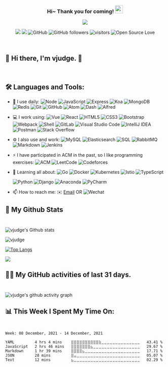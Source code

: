 <!--
<hr>
**vjudge/vjudge** is a ✨ _special_ ✨ repository because its `README.md` (this file) appears on your GitHub profile.

Here are some ideas to get you started:

- 🔭 I’m currently working on ...
- 🌱 I’m currently learning ...
- 👯 I’m looking to collaborate on ...
- 🤔 I’m looking for help with ...
- 💬 Ask me about ...
- 📫 How to reach me: ...
- 😄 Pronouns: ...
- ⚡ Fun fact: ...
-->

<h3 align="center">
    Hi~ Thank you for coming!
    <img src="https://media.giphy.com/media/hvRJCLFzcasrR4ia7z/giphy.gif" width="25px">
</h3>

<!-- Typing SVG - https://github.com/DenverCoder1/readme-typing-svg -->
<!-- Typing SVG Fast Demo - https://readme-typing-svg.herokuapp.com/demo/ -->
<p align="center">
    <img src="https://readme-typing-svg.herokuapp.com?color=e65e2a&width=380&height=45&lines=Full+Stack+developer;Self-taught+Code+Designer;Always+learning+new+things">
</p>

<p align="center">
    <img src="https://img.shields.io/badge/gender-%F0%9F%A4%B5-critical">
    <a href="https://vjudge.com" target="_blank"><img src="https://img.shields.io/badge/website-vjudge.com-orange"></a>
    <!-- https://visitor-badge.glitch.me/ -->
    <img src="https://img.shields.io/badge/dynamic/json?logo=github&label=GitHub&labelColor=495867&color=495867&query=%24.data.totalSubs&url=https%3A%2F%2Fapi.spencerwoo.com%2Fsubstats%2F%3Fsource%3Dgithub%26queryKey%3Dhayschan&style=flat-square" alt="GitHub">
    <img alt="GitHub followers" src="https://img.shields.io/github/followers/vjudge?style=social" />
    <img src="https://visitor-badge.glitch.me/badge?page_id=vjudge.vjudge" alt="visitors">
    <img src="https://badges.frapsoft.com/os/v1/open-source.svg?v=102" alt="Open Source Love">
</p>

<br/>

## 🎉 Hi there, I'm vjudge. 👋
<br />

## 🛠️ **Languages and Tools:**
<!-- https://github.com/simple-icons/simple-icons/blob/develop/slugs.md -->
<!-- https://img.shields.io/badge/{左半部分标签}-{右半部分标签}-{右半部分颜色}.svg?logoWidth=100&logo=【base64编码后的图片数据】 -->
<!--
语言类(Node，JavaScript，HTML5，CSS3，Shell，Markdown，Go，TypeScript，Python): #FF3633 (红色系)
框架类(Express，Koa，Vue，React，Webpack，Bootstrap，Django): #F05F00 (橙色系)
技术类(RabbitMQ): #FFDC28 (黄色系)
数据库类(MongoDB，Redis，MySQL，Elasticsearch，SQL)：#0088FF (蓝色系)
运维工具类(Docker，Kubernetes，Istio，Jenkins)：#3DDC84 (绿色系)
开发工具类(Git，GitLab，Postman，Anaconda)：#78FF96 (青色系)
软件类(Dash，Alfred)：#01D277 (绿色系)
IDE类(Atom，Visual Studio Code，IntelliJ IDEA，PyCharm)：#7764FA (紫色系)
平台类(GitHub，Stack Overflow，ACM，LeetCode，Codeforces)：#141E24 (黑色系)
-->
- 🚀 I use daily:
  ![Node](https://img.shields.io/badge/-Node.JS-FF3633.svg?logo=Node.js&style=for-the-badge)
  ![JavaScript](https://img.shields.io/badge/-JavaScript-FF3633.svg?logo=javascript&style=for-the-badge)
  ![Express](https://img.shields.io/badge/-Express.JS-F05F00.svg?logo=Express&style=for-the-badge)
  ![Koa](https://img.shields.io/badge/-Koa-F05F00?logo=Koajs&style=for-the-badge)
  ![MongoDB](https://img.shields.io/badge/-MongoDB-0088FF.svg?logo=mongodb&style=for-the-badge)
  ![Redis](https://img.shields.io/badge/-Redis-0088FF.svg?logo=redis&style=for-the-badge&logoColor=white)
  ![Git](https://img.shields.io/badge/-Git-78FF96.svg?logo=git&style=for-the-badge)
  ![GitHub](https://img.shields.io/badge/-GitHub-141E24.svg?logo=github&style=for-the-badge)
  ![Atom](https://img.shields.io/badge/-Atom-7764FA.svg?logo=atom&style=for-the-badge)
  ![Dash](https://img.shields.io/badge/-Dash-01D277.svg?logo=dash&style=for-the-badge)
  ![Alfred](https://img.shields.io/badge/-Alfred-01D277.svg?logo=alfred&style=for-the-badge)
- 💻 I work using:
  ![Vue](https://img.shields.io/badge/-Vue-F05F00.svg?logo=vue.js&style=for-the-badge)
  ![React](https://img.shields.io/badge/-React-F05F00.svg?logo=react&style=for-the-badge)
  ![HTML5](https://img.shields.io/badge/-HTML5-FF3633.svg?logo=html5&style=for-the-badge&logoColor=white)
  ![CSS3](https://img.shields.io/badge/-CSS3-FF3633.svg?logo=css3&style=for-the-badge)
  ![Bootstrap](https://img.shields.io/badge/-Bootstrap-F05F00.svg?logo=bootstrap&style=for-the-badge)
  ![Webpack](https://img.shields.io/badge/-Webpack-F05F00.svg?logo=webpack&style=for-the-badge)
  ![Shell](https://img.shields.io/badge/-Shell-FF3633.svg?logo=shell&style=for-the-badge)
  ![GitLab](https://img.shields.io/badge/-GitLab-78FF96.svg?logo=gitlab&style=for-the-badge)
  ![Visual Studio Code](https://img.shields.io/badge/-VS%20Code-7764FA.svg?logo=visual-studio-code&style=for-the-badge)
  ![IntelliJ IDEA](https://img.shields.io/badge/-IntelliJ%20IDEA-7764FA.svg?logo=intellijidea&style=for-the-badge)
  ![Postman](https://img.shields.io/badge/-Postman-78FF96.svg?logo=postman&style=for-the-badge&logoColor=white)
  ![Stack Overflow](https://img.shields.io/badge/-Stack%20Overflow-141E24.svg?logo=stack-overflow&style=for-the-badge&logoColor=white)
- ⚙️ I also use and work:
  ![MySQL](https://img.shields.io/badge/-MySQL-0088FF.svg?logo=mysql&style=for-the-badge&logoColor=white)
  ![Elasticsearch](https://img.shields.io/badge/-Elasticsearch-0088FF.svg?logo=elastic&style=for-the-badge&logoColor=white)
  ![SQL](https://img.shields.io/badge/-SQL-0088FF.svg?logo=sql&style=for-the-badge&logoColor=white)
  ![RabbitMQ](https://img.shields.io/badge/-RabbitMQ-FFDC28.svg?logo=rabbitmq&style=for-the-badge&logoColor=white)
  ![Markdown](https://img.shields.io/badge/-Markdown-FF3633.svg?logo=markdown&style=for-the-badge&logoColor=white)
  ![Jenkins](https://img.shields.io/badge/-Jenkins-3DDC84.svg?logo=jenkins&style=for-the-badge)
- ⚡ I have participated in ACM in the past, so I like programming exercises:
  ![ACM](https://img.shields.io/badge/-ACM-141E24.svg?logo=acm&style=for-the-badge)
  ![LeetCode](https://img.shields.io/badge/-LeetCode-141E24.svg?logo=leetCode&style=for-the-badge)
  ![Codeforces](https://img.shields.io/badge/-Codeforces-141E24.svg?logo=codeforces&style=for-the-badge)
- 🌱 Learning all about:
  ![Go](https://img.shields.io/badge/-Go-FF3633.svg?logo=go&style=for-the-badge)
  ![Docker](https://img.shields.io/badge/-Docker-3DDC84.svg?logo=docker&style=for-the-badge)
  ![Kubernetes](https://img.shields.io/badge/-Kubernetes-3DDC84.svg?logo=kubernetes&style=for-the-badge)
  ![Istio](https://img.shields.io/badge/-Istio-3DDC84.svg?logo=istio&style=for-the-badge)
  ![TypeScript](https://img.shields.io/badge/-TypeScript-FF3633.svg?logo=typescript&style=for-the-badge)
  <!-- ![Java](https://img.shields.io/badge/-java-3f4441?style=for-the-badge&logo=java) -->
  ![Python](https://img.shields.io/badge/-Python-FF3633.svg?logo=python&style=for-the-badge)
  ![Django](https://img.shields.io/badge/-Django-F05F00.svg?logo=django&style=for-the-badge)
  ![Anaconda](https://img.shields.io/badge/-Anaconda-78FF96.svg?logo=anaconda&style=for-the-badge)
  ![PyCharm](https://img.shields.io/badge/-PyCharm-7764FA.svg?logo=pycharm&style=for-the-badge)

- 📫 How to reach me:
  ✉️ [Email](mailto:gradonday@gmail.com) OR ![Wechat](https://img.shields.io/badge/-1156638549-01D277.svg?logo=wechat&logoColor=white)


<!-- START NEW SECTION -->

## 🔭 **My Github Stats** <br /> <br />

<!-- <img src="https://github-readme-stats.vercel.app/api/?username=vjudge&theme=bear&show_icons=true&count_private=true" alt="vjudge's GitHub Stats"> -->

![vjudge's Github stats](https://github-readme-stats.vercel.app/api?username=vjudge&show_icons=true&theme=bear&hide_title=false)

![vjudge](https://github-readme-streak-stats.herokuapp.com/?user=vjudge&theme=dark)

[![Top Langs](https://github-readme-stats.vercel.app/api/top-langs/?username=vjudge&show_icons=true&card_width=450&theme=radical&layout=compact&langs_count=10&hide_title=true)](https://github.com/vjudge)

![](https://github-profile-summary-cards.vercel.app/api/cards/profile-details?username=vjudge&theme=monokai)



<!-- https://github.com/ashutosh00710/github-readme-activity-graph -->
 ## 👨‍💻 **My GitHub activities of last 31 days.** <br /> <br />

![vjudge's github activity graph](https://activity-graph.herokuapp.com/graph?username=vjudge&theme=react-dark&area=true&custom_title=vjudge's%20Graph)



<!-- waka readme - https://github.com/athul/waka-readme -->
## 📊 **This Week I Spent My Time On:** <br /><br />

<!--START_SECTION:waka-->
```text
Week: 08 December, 2021 - 14 December, 2021

YAML         4 hrs 4 mins    ⣿⣿⣿⣿⣿⣿⣿⣿⣿⣿⣷⣀⣀⣀⣀⣀⣀⣀⣀⣀⣀⣀⣀⣀⣀   43.41 % 
JavaScript   2 hrs 46 mins   ⣿⣿⣿⣿⣿⣿⣿⣦⣀⣀⣀⣀⣀⣀⣀⣀⣀⣀⣀⣀⣀⣀⣀⣀⣀   29.67 % 
Markdown     1 hr 39 mins    ⣿⣿⣿⣿⣦⣀⣀⣀⣀⣀⣀⣀⣀⣀⣀⣀⣀⣀⣀⣀⣀⣀⣀⣀⣀   17.71 % 
JSON         28 mins         ⣿⣤⣀⣀⣀⣀⣀⣀⣀⣀⣀⣀⣀⣀⣀⣀⣀⣀⣀⣀⣀⣀⣀⣀⣀   05.07 % 
Text         12 mins         ⣦⣀⣀⣀⣀⣀⣀⣀⣀⣀⣀⣀⣀⣀⣀⣀⣀⣀⣀⣀⣀⣀⣀⣀⣀   02.29 % 
```
<!--END_SECTION:waka-->
